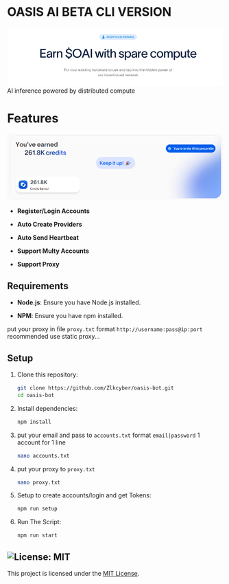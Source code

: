 # OASIS AI BETA CLI VERSION

![banner](image-1.png)
AI inference powered by distributed compute

# Features

![Banner](image.png)

- **Register/Login Accounts**

- **Auto Create Providers**

- **Auto Send Heartbeat**

- **Support Multy Accounts**

- **Support Proxy**

## Requirements

- **Node.js**: Ensure you have Node.js installed.

- **NPM**: Ensure you have npm installed.

put your proxy in file `proxy.txt` format `http://username:pass@ip:port` 
recommended use static proxy...

## Setup

1. Clone this repository:

   ```bash
   git clone https://github.com/Zlkcyber/oasis-bot.git
   cd oasis-bot
   ```

2. Install dependencies:

   ```bash
   npm install
   ```

3. put your email and pass to `accounts.txt` format `email|password` 1 account for 1 line

   ```bash
   nano accounts.txt
   ```

4. put your proxy to `proxy.txt`

   ```bash
   nano proxy.txt
   ```

5. Setup to create accounts/login and get Tokens:

   ```bash
   npm run setup
   ```

6. Run The Script:

   ```bash
   npm run start
   ```


## ![License: MIT](https://img.shields.io/badge/License-MIT-yellow.svg)

This project is licensed under the [MIT License](LICENSE).
